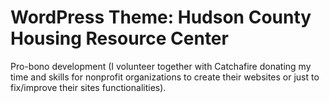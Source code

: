 # WordPress Theme: Hudson County Housing Resource Center
Pro-bono development (I volunteer together with Catchafire donating my time and skills for nonprofit organizations to create their websites or just to fix/improve their sites functionalities).
